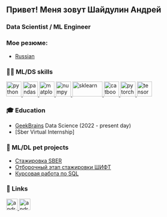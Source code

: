 ## Привет! Меня зовут Шайдулин Андрей
### Data Scientist / ML Engineer
</a>

### Мое резюме:
- [Russian]()
</a>

### 🤹🏽 ML/DS skills
<p align="left"> 
  <a href="https://www.python.org" target="_blank"> 
    <img src="https://upload.wikimedia.org/wikipedia/commons/thumb/c/c3/Python-logo-notext.svg/1869px-Python-logo-notext.svg.png" alt="python" width="40" height="40"/>
  </a>
  
  <a href="https://pandas.pydata.org/" target="_blank"> 
    <img src="https://upload.wikimedia.org/wikipedia/commons/thumb/2/22/Pandas_mark.svg/411px-Pandas_mark.svg.png" alt="pandas" width="40" height="40"/>
  </a>
  
  <a href="https://matplotlib.org/" target="_blank"> 
    <img src="https://matplotlib.org/_static/images/documentation.svg" alt="matplotlib" width="40" height="40"/>
  </a>
  
  <a href="https://numpy.org/" target="_blank"> 
   <img src="https://user-images.githubusercontent.com/67586773/105040771-43887300-5a88-11eb-9f01-bee100b9ef22.png" alt="numpy" width="40" height="40"/>
  </a>

  <a href="https://scikit-learn.org/stable/" target="_blank"> 
    <img src="https://upload.wikimedia.org/wikipedia/commons/thumb/0/05/Scikit_learn_logo_small.svg/223px-Scikit_learn_logo_small.svg.png" alt="sklearn" width="80" height="40"/>
  </a>

  <a href="https://catboost.ai/" target="_blank"> 
    <img src="https://upload.wikimedia.org/wikipedia/commons/thumb/c/cc/CatBoostLogo.png/120px-CatBoostLogo.png" alt="catboost" width="40" height="40"/>
  </a>

  <a href="https://pytorch.org/" target="_blank"> 
    <img src="https://pytorch.org/assets/images/pytorch-logo.png" alt="pytorch" width="40" height="40"/>
  </a>

  <a href="https://www.tensorflow.org/tensorboard?hl=ru" target="_blank"> 
    <img src="https://upload.wikimedia.org/wikipedia/commons/thumb/2/2d/Tensorflow_logo.svg/1915px-Tensorflow_logo.svg.png" alt="tensorboard" width="40" height="40"/>
  </a>
  
</p>

### 🎓 Education
* [GeekBrains](https://gb.ru) Data Science (2022 - present day)
* [Sber Virtual Internship]

### 🐶 ML/DL pet projects
* [Стажировка SBER](https://github.com/ShaidulinAndrew/pet_data_sber)
* [Отборочный этап стажировки ШИФТ](https://github.com/ShaidulinAndrew/pet_data_shift)
* [Курсовая работа по SQL](https://github.com/ShaidulinAndrew/MySQL_course/tree/main)

### 🔗 Links
<p align="left"> 
  <a href="https://www.linkedin.com/in/андрей-шайдулин/" target="_blank"> 
    <img src="https://upload.wikimedia.org/wikipedia/commons/thumb/c/ca/LinkedIn_logo_initials.png/800px-LinkedIn_logo_initials.png" alt="android" width="30" height="30"/> 
  </a>
  <a href="https://t.me/Андрей Шайдулин" target="_blank"> 
    <img src="https://upload.wikimedia.org/wikipedia/commons/thumb/8/82/Telegram_logo.svg/1024px-Telegram_logo.svg.png" alt="android" width="30" height="30"/> 
  </a>
</p>
